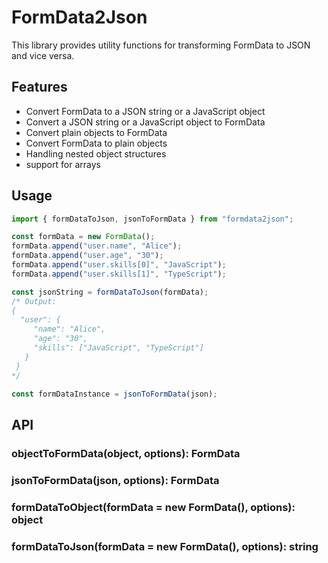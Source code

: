# FormData2Json

This library provides utility functions for transforming FormData to JSON and vice versa. 

## Features

- Convert FormData to a JSON string or a JavaScript object
- Convert a JSON string or a JavaScript object to FormData
- Convert plain objects to FormData
- Convert FormData to plain objects
- Handling nested object structures
- support for arrays

## Usage

```js
import { formDataToJson, jsonToFormData } from "formdata2json";

const formData = new FormData();
formData.append("user.name", "Alice");
formData.append("user.age", "30");
formData.append("user.skills[0]", "JavaScript");
formData.append("user.skills[1]", "TypeScript");

const jsonString = formDataToJson(formData);
/* Output:
{ 
  "user": {
     "name": "Alice", 
     "age": "30", 
     "skills": ["JavaScript", "TypeScript"] 
   }
 }
*/

const formDataInstance = jsonToFormData(json);
```


## API
### objectToFormData(object, options): FormData
### jsonToFormData(json, options): FormData
### formDataToObject(formData = new FormData(), options): object
### formDataToJson(formData = new FormData(), options): string
